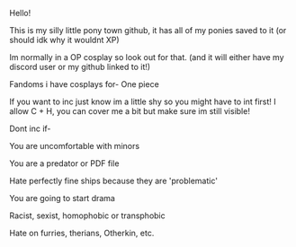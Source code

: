 Hello!

This is my silly little pony town github, it has all of my ponies saved to it (or should idk why it wouldnt XP)

Im normally in a OP cosplay so look out for that. (and it will either have my discord user or my github linked to it!)

Fandoms i have cosplays for-
One piece

If you want to inc just know im a little shy so you might have to int first! 
I allow C + H, you can cover me a bit but make sure im still visible!

Dont inc if-

You are uncomfortable with minors

You are a predator or PDF file 

Hate perfectly fine ships because they are 'problematic'

You are going to start drama

Racist, sexist, homophobic or transphobic

Hate on furries, therians, Otherkin, etc.
